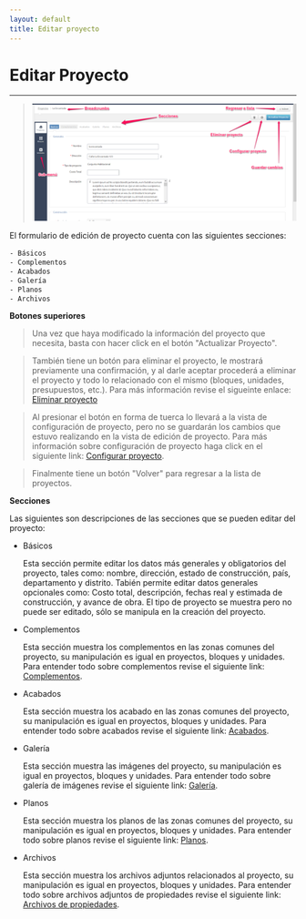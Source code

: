 ```yaml
---
layout: default
title: Editar proyecto
---
```


# Editar Proyecto
---------------------------------------
  
  >![Edición de proyecto](/images/edicionproyecto.png)
  
  El formulario de edición de proyecto cuenta con las siguientes secciones:

	- Básicos
  	- Complementos
  	- Acabados
  	- Galería
  	- Planos
  	- Archivos

  **Botones superiores**

  >Una vez que haya modificado la información del proyecto que necesita, basta con hacer click en el botón "Actualizar Proyecto".

  >También tiene un botón para eliminar el proyecto, le mostrará previamente una confirmación, y al darle aceptar procederá a eliminar el proyecto y todo lo relacionado con el mismo (bloques, unidades, presupuestos, etc.). Para más información revise el sigueinte enlace: [Eliminar proyecto](eliminarproyecto.html)

  >Al presionar el botón en forma de tuerca lo llevará a la vista de configuración de proyecto, pero no se guardarán los cambios que estuvo realizando en la vista de edición de proyecto. Para más información sobre configuración de proyecto haga click en el siguiente link: [Configurar proyecto](configurarproyecto.html).

  >Finalmente tiene un botón "Volver" para regresar a la lista de proyectos.

  **Secciones**

  Las siguientes son descripciones de las secciones que se pueden editar del proyecto:

  - Básicos

    Esta sección permite editar los datos más generales y obligatorios del proyecto, tales como: nombre, dirección, estado de construcción, país, departamento y distrito. Tabién permite editar datos generales opcionales como: Costo total, descripción, fechas real y estimada de construcción, y avance de obra. El tipo de proyecto se muestra pero no puede ser editado, sólo se manipula en la creación del proyecto.

  - Complementos

    Esta sección muestra los complementos en las zonas comunes del proyecto, su manipulación es igual en proyectos, bloques y unidades. Para entender todo sobre complementos revise el siguiente link: [Complementos](complementos.html).

  - Acabados
  
    Esta sección muestra los acabado en las zonas comunes del proyecto, su manipulación es igual en proyectos, bloques y unidades. Para entender todo sobre acabados revise el siguiente link: [Acabados](acabados.html).

  - Galería

    Esta sección muestra las imágenes del proyecto, su manipulación es igual en proyectos, bloques y unidades. Para entender todo sobre galería de imágenes revise el siguiente link: [Galería](galeria.html).  

  - Planos

    Esta sección muestra los planos de las zonas comunes del proyecto, su manipulación es igual en proyectos, bloques y unidades. Para entender todo sobre planos revise el siguiente link: [Planos](planos.html).

  - Archivos

    Esta sección muestra los archivos adjuntos relacionados al proyecto, su manipulación es igual en proyectos, bloques y unidades. Para entender todo sobre archivos adjuntos de propiedades revise el siguiente link: [Archivos de propiedades](archivospropiedades.html).

